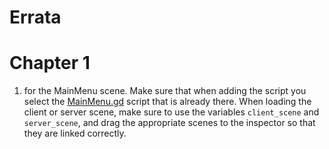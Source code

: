 # Errata

# Chapter 1

1. for the MainMenu scene. Make sure that when adding the script you select the [MainMenu.gd](01.setting-up-a-server/MainMenu.gd) script that is already there. When loading the client or server scene, make sure to use the variables `client_scene` and `server_scene`, and drag the appropriate scenes to the inspector so that they are linked correctly.
 
